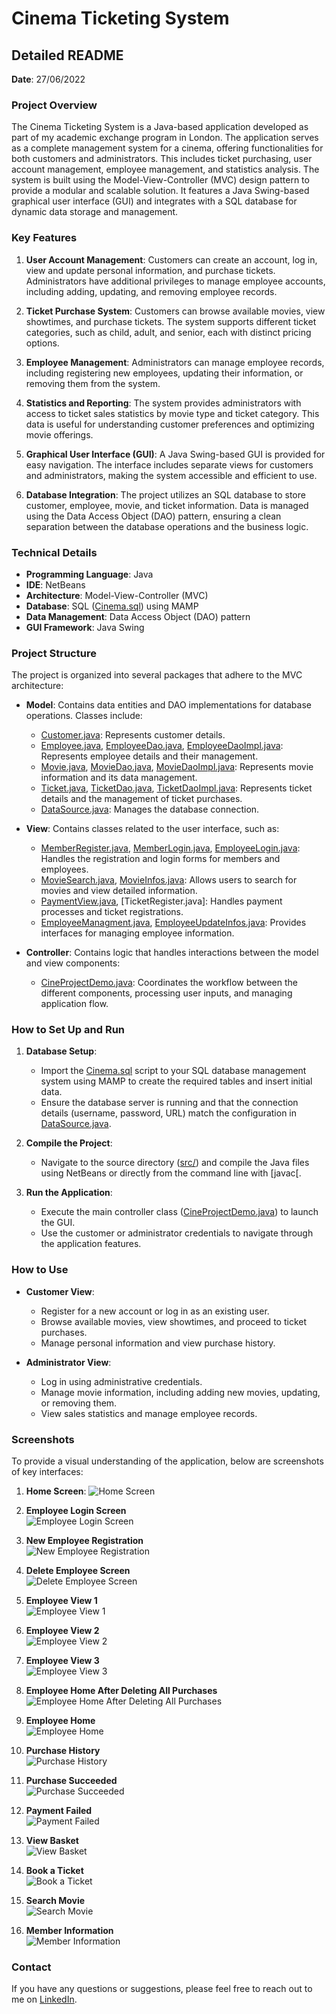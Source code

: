 # Cinema Ticketing System

## Detailed README

**Date**: 27/06/2022

### Project Overview

The Cinema Ticketing System is a Java-based application developed as part of my academic exchange program in London. The application serves as a complete management system for a cinema, offering functionalities for both customers and administrators. This includes ticket purchasing, user account management, employee management, and statistics analysis. The system is built using the Model-View-Controller (MVC) design pattern to provide a modular and scalable solution. It features a Java Swing-based graphical user interface (GUI) and integrates with a SQL database for dynamic data storage and management.

### Key Features

1. **User Account Management**: Customers can create an account, log in, view and update personal information, and purchase tickets. Administrators have additional privileges to manage employee accounts, including adding, updating, and removing employee records.

2. **Ticket Purchase System**: Customers can browse available movies, view showtimes, and purchase tickets. The system supports different ticket categories, such as child, adult, and senior, each with distinct pricing options.

3. **Employee Management**: Administrators can manage employee records, including registering new employees, updating their information, or removing them from the system.

4. **Statistics and Reporting**: The system provides administrators with access to ticket sales statistics by movie type and ticket category. This data is useful for understanding customer preferences and optimizing movie offerings.

5. **Graphical User Interface (GUI)**: A Java Swing-based GUI is provided for easy navigation. The interface includes separate views for customers and administrators, making the system accessible and efficient to use.

6. **Database Integration**: The project utilizes an SQL database to store customer, employee, movie, and ticket information. Data is managed using the Data Access Object (DAO) pattern, ensuring a clean separation between the database operations and the business logic.

### Technical Details

- **Programming Language**: Java
- **IDE**: NetBeans
- **Architecture**: Model-View-Controller (MVC)
- **Database**: SQL ([Cinema.sql](Cinema.sql)) using MAMP
- **Data Management**: Data Access Object (DAO) pattern
- **GUI Framework**: Java Swing

### Project Structure

The project is organized into several packages that adhere to the MVC architecture:

- **Model**: Contains data entities and DAO implementations for database operations. Classes include:
  - [Customer.java](Cinema_project/src/Model/Customer.java): Represents customer details.
  - [Employee.java](Cinema_project/src/Model/Employee.java), [EmployeeDao.java](Cinema_project/src/Model/EmployeeDao.java), [EmployeeDaoImpl.java](Cinema_project/src/Model/EmployeeDaoImpl.java): Represents employee details and their management.
  - [Movie.java](Cinema_project/src/Model/Movie.java), [MovieDao.java](Cinema_project/src/Model/MovieDao.java), [MovieDaoImpl.java](Cinema_project/src/Model/MovieDaoImpl.java): Represents movie information and its data management.
  - [Ticket.java](Cinema_project/src/Model/Ticket.java), [TicketDao.java](Cinema_project/src/Model/TicketDao.java), [TicketDaoImpl.java](Cinema_project/src/Model/Cinema_project.java): Represents ticket details and the management of ticket purchases.
  - [DataSource.java](Cinema_project/src/Model/DataSource.java): Manages the database connection.

- **View**: Contains classes related to the user interface, such as:
  - [MemberRegister.java](Cinema_project/src/View/MemberRegister.java), [MemberLogin.java](Cinema_project/src/View/MemberLogin.java), [EmployeeLogin.java](Cinema_project/src/View/EmployeeLogin.java): Handles the registration and login forms for members and employees.
  - [MovieSearch.java](Cinema_project/src/View/MovieSearch.java), [MovieInfos.java](Cinema_project/src/View/MovieInfos.java): Allows users to search for movies and view detailed information.
  - [PaymentView.java](Cinema_project/src/View/EmployeeManagment.java), [TicketRegister.java]: Handles payment processes and ticket registrations.
  - [EmployeeManagment.java](Cinema_project/src/View/EmployeeManagment.java), [EmployeeUpdateInfos.java](Cinema_project/src/View/EmployeeUpdateInfos.java): Provides interfaces for managing employee information.

- **Controller**: Contains logic that handles interactions between the model and view components:
  - [CineProjectDemo.java](Cinema_project/src/controller/CineProjectDemo.java): Coordinates the workflow between the different components, processing user inputs, and managing application flow.

### How to Set Up and Run

1. **Database Setup**:
   - Import the [Cinema.sql](Cinema.sql) script to your SQL database management system using MAMP to create the required tables and insert initial data.
   - Ensure the database server is running and that the connection details (username, password, URL) match the configuration in [DataSource.java](Cinema_project/src/Model/DataSource.java).

2. **Compile the Project**:
   - Navigate to the source directory ([src/](Cinema_project/src/)) and compile the Java files using NetBeans or directly from the command line with [javac[.

3. **Run the Application**:
   - Execute the main controller class ([CineProjectDemo.java](Cinema_project/src/controller/CineProjectDemo.java)) to launch the GUI.
   - Use the customer or administrator credentials to navigate through the application features.

### How to Use

- **Customer View**:
  - Register for a new account or log in as an existing user.
  - Browse available movies, view showtimes, and proceed to ticket purchases.
  - Manage personal information and view purchase history.

- **Administrator View**:
  - Log in using administrative credentials.
  - Manage movie information, including adding new movies, updating, or removing them.
  - View sales statistics and manage employee records.

### Screenshots

To provide a visual understanding of the application, below are screenshots of key interfaces:

1. **Home Screen**:
    ![Home Screen](screenshots/home_1.png)

2. **Employee Login Screen**  
   ![Employee Login Screen](screenshots/employee_login.png)

3. **New Employee Registration**  
   ![New Employee Registration](screenshots/new_employee.png)

4. **Delete Employee Screen**  
   ![Delete Employee Screen](screenshots/delete_employee.png)

5. **Employee View 1**  
   ![Employee View 1](screenshots/employee_view2.png)

6. **Employee View 2**  
   ![Employee View 2](screenshots/employee_view3.png)

7. **Employee View 3**  
   ![Employee View 3](screenshots/employee_view4.png)

8. **Employee Home After Deleting All Purchases**  
   ![Employee Home After Deleting All Purchases](screenshots/employee_home_after_deleted_all_purchase.png)

9. **Employee Home**  
   ![Employee Home](screenshots/employee_home.png)

10. **Purchase History**  
    ![Purchase History](screenshots/purchase_history.png)

11. **Purchase Succeeded**  
    ![Purchase Succeeded](screenshots/purchase_succeeded.png)

12. **Payment Failed**  
    ![Payment Failed](screenshots/payment_failed.png)

13. **View Basket**  
    ![View Basket](screenshots/basket_book_now1.png)

14. **Book a Ticket**  
    ![Book a Ticket](screenshots/sonic_book_ticket1.png)

15. **Search Movie**  
    ![Search Movie](screenshots/movie_filter1.png)

16. **Member Information**  
    ![Member Information](screenshots/member_infomartions.png)


### Contact

If you have any questions or suggestions, please feel free to reach out to me on [LinkedIn](https://www.linkedin.com/in/sandric-b-763a65197/).
